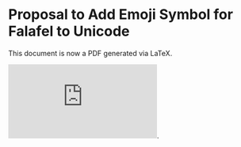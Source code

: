 Proposal to Add Emoji Symbol for **Falafel** to Unicode 
====================================================================


This document is now a PDF generated via LaTeX.

![Download the proposal here](https://github.com/b-k/unicode-falafel/raw/master/falafel_proposal.pdf).
